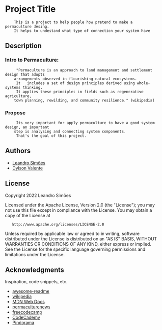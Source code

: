 # Project Title

        This is a project to help people how pretend to make a permaculture desing. 
        It helps to undestand what type of connection your system have

## Description

### Intro to Permaculture:
        
         "Permaculture is an approach to land management and settlement design that adopts 
        arrangements observed in flourishing natural ecosystems. 
         It   includes a set of design principles derived using whole-systems thinking. 
         It applies these principles in fields such as regenerative agriculture, 
        town planning, rewilding, and community resilience." (wikipedia)

### Propose

         Its very important for apply permaculture to have a good system design, an important 
        step is analysing and connecting system components. 
         That's the goal of this project.

## Authors

* [Leandro Simões](https://github.com/Leandr0SmS)
* [Dylson Valente](https://github.com/n370)

## License

   Copyright 2022 Leandro Simões

   Licensed under the Apache License, Version 2.0 (the "License");
   you may not use this file except in compliance with the License.
   You may obtain a copy of the License at

       http://www.apache.org/licenses/LICENSE-2.0

   Unless required by applicable law or agreed to in writing, software
   distributed under the License is distributed on an "AS IS" BASIS,
   WITHOUT WARRANTIES OR CONDITIONS OF ANY KIND, either express or implied.
   See the License for the specific language governing permissions and
   limitations under the License.


## Acknowledgments

Inspiration, code snippets, etc.
* [awesome-readme](https://github.com/matiassingers/awesome-readme)
* [wikipedia](https://en.wikipedia.org/wiki/Permaculture)
* [MDN Web Docs](https://developer.mozilla.org/)
* [permaculturenews](https://www.permaculturenews.org/)
* [freecodecamp](https://www.freecodecamp.org/)
* [CodeCademy](https://www.codecademy.com/)
* [Pindorama](https://pindorama.org.br/)
